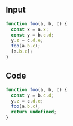 
## Input

```javascript
function foo(a, b, c) {
  const x = a.x;
  const y = b.c.d;
  y.z = c.d.e;
  foo(a.b.c);
  [a.b.c];
}

```

## Code

```javascript
function foo(a, b, c) {
  const y = b.c.d;
  y.z = c.d.e;
  foo(a.b.c);
  return undefined;
}

```
      
